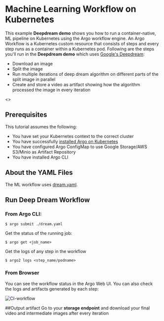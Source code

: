 # Machine Learning Workflow on Kubernetes

This example **Deepdream demo**  shows you how to run a container-native, ML pipeline on Kubernetes using the Argo workflow engine. An Argo Workflow is a Kubernetes custom resource that consists of steps and every step runs as a container within a Kubernetes pod. Following are the steps you'll run in the **Deepdream demo** which uses [Google's Deepdream](https://hub.docker.com/r/herval/deepdream/):


* Download an image 
* Split the image
* Run multiple iterations of deep dream algorithm on different parts of the split image in parallel
* Create and store a video as artifact showing how the algorithm processed the image in every iteration 

<<Add the video>>

## Prerequisites
This tutorial assumes the following:

* You have set your Kubernetes context to the correct cluster
* You have successfully [installed Argo on Kubernetes](https://applatix.com/open-source/argo/get-started/installation)
* You have configured Argo ConfigMap to use Google Storage/AWS S3/Minio as Artifact Repository
* You have installed Argo CLI



## About the YAML Files

The ML workflow uses [dream.yaml](https://github.com/argoproj/image-processing-demo/blob/master/.argo-v2/dream.yaml).


## Run Deep Dream Workflow

### From Argo CLI:

```
$ argo submit ./dream.yaml

```
Get the status of the running job:


```
$ argo get <job_name>

```

Get the logs of any step in the workflow

```
$ argo2 logs <step_name/podname>

```


### From Browser
You can see the workflow status in the Argo Web UI. You can also check the logs and artifacts generated by each step:

 ![CI-workflow](../..//images/ciworkflow.png)

##Output artifact
Go to your **storage endpoint** and download your final video and intermediate images after every iteration

